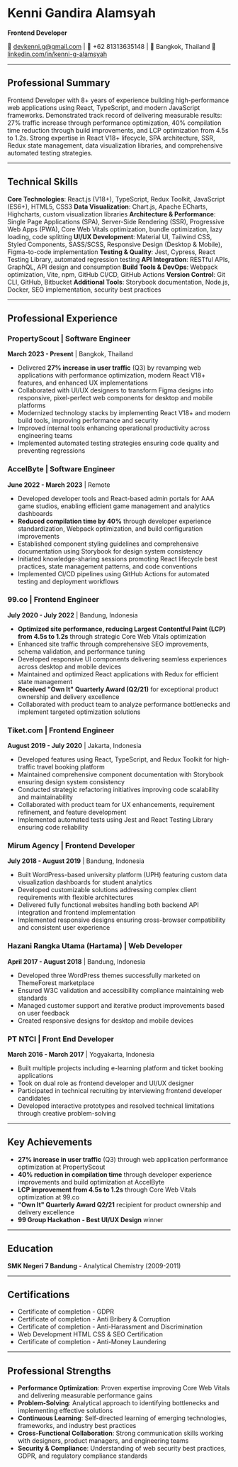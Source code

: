 # Kenni Gandira Alamsyah

**Frontend Developer**

📧 devkenni.g@gmail.com | 📱 +62 81313635148 | 📍 Bangkok, Thailand
🔗 [linkedin.com/in/kenni-g-alamsyah](https://www.linkedin.com/in/kenni-g-alamsyah)

---

## Professional Summary

Frontend Developer with 8+ years of experience building high-performance web applications using React, TypeScript, and modern JavaScript frameworks. Demonstrated track record of delivering measurable results: 27% traffic increase through performance optimization, 40% compilation time reduction through build improvements, and LCP optimization from 4.5s to 1.2s. Strong expertise in React V18+ lifecycle, SPA architecture, SSR, Redux state management, data visualization libraries, and comprehensive automated testing strategies.

---

## Technical Skills

**Core Technologies**: React.js (V18+), TypeScript, Redux Toolkit, JavaScript (ES6+), HTML5, CSS3
**Data Visualization**: Chart.js, Apache ECharts, Highcharts, custom visualization libraries
**Architecture & Performance**: Single Page Applications (SPA), Server-Side Rendering (SSR), Progressive Web Apps (PWA), Core Web Vitals optimization, bundle optimization, lazy loading, code splitting
**UI/UX Development**: Material UI, Tailwind CSS, Styled Components, SASS/SCSS, Responsive Design (Desktop & Mobile), Figma-to-code implementation
**Testing & Quality**: Jest, Cypress, React Testing Library, automated regression testing
**API Integration**: RESTful APIs, GraphQL, API design and consumption
**Build Tools & DevOps**: Webpack optimization, Vite, npm, GitHub CI/CD, GitHub Actions
**Version Control**: Git CLI, GitHub, Bitbucket
**Additional Tools**: Storybook documentation, Node.js, Docker, SEO implementation, security best practices

---

## Professional Experience

### PropertyScout | Software Engineer
**March 2023 - Present** | Bangkok, Thailand

- Delivered **27% increase in user traffic** (Q3) by revamping web applications with performance optimization, modern React V18+ features, and enhanced UX implementations
- Collaborated with UI/UX designers to transform Figma designs into responsive, pixel-perfect web components for desktop and mobile platforms
- Modernized technology stacks by implementing React V18+ and modern build tools, improving performance and security
- Improved internal tools enhancing operational productivity across engineering teams
- Implemented automated testing strategies ensuring code quality and preventing regressions

### AccelByte | Software Engineer
**June 2022 - March 2023** | Remote

- Developed developer tools and React-based admin portals for AAA game studios, enabling efficient game management and analytics dashboards
- **Reduced compilation time by 40%** through developer experience standardization, Webpack optimization, and build configuration improvements
- Established component styling guidelines and comprehensive documentation using Storybook for design system consistency
- Initiated knowledge-sharing sessions promoting React lifecycle best practices, state management patterns, and code conventions
- Implemented CI/CD pipelines using GitHub Actions for automated testing and deployment workflows

### 99.co | Frontend Engineer
**July 2020 - July 2022** | Bandung, Indonesia

- **Optimized site performance, reducing Largest Contentful Paint (LCP) from 4.5s to 1.2s** through strategic Core Web Vitals optimization
- Enhanced site traffic through comprehensive SEO improvements, schema validation, and performance tuning
- Developed responsive UI components delivering seamless experiences across desktop and mobile devices
- Maintained and optimized React applications with Redux for efficient state management
- **Received "Own It" Quarterly Award (Q2/21)** for exceptional product ownership and delivery excellence
- Collaborated with product team to analyze performance bottlenecks and implement targeted optimization solutions

### Tiket.com | Frontend Engineer
**August 2019 - July 2020** | Jakarta, Indonesia

- Developed features using React, TypeScript, and Redux Toolkit for high-traffic travel booking platform
- Maintained comprehensive component documentation with Storybook ensuring design system consistency
- Conducted strategic refactoring initiatives improving code scalability and maintainability
- Collaborated with product team for UX enhancements, requirement refinement, and feature development
- Implemented automated tests using Jest and React Testing Library ensuring code reliability

### Mirum Agency | Frontend Developer
**July 2018 - August 2019** | Bandung, Indonesia

- Built WordPress-based university platform (UPH) featuring custom data visualization dashboards for student analytics
- Developed customizable solutions addressing complex client requirements with flexible architectures
- Delivered fully functional websites handling both backend API integration and frontend implementation
- Implemented responsive designs ensuring cross-browser compatibility and consistent user experience

### Hazani Rangka Utama (Hartama) | Web Developer
**April 2017 - August 2018** | Bandung, Indonesia

- Developed three WordPress themes successfully marketed on ThemeForest marketplace
- Ensured W3C validation and accessibility compliance maintaining web standards
- Managed customer support and iterative product improvements based on user feedback
- Created responsive designs for desktop and mobile devices

### PT NTCI | Front End Developer
**March 2016 - March 2017** | Yogyakarta, Indonesia

- Built multiple projects including e-learning platform and ticket booking applications
- Took on dual role as frontend developer and UI/UX designer
- Participated in technical recruiting by interviewing frontend developer candidates
- Developed interactive prototypes and resolved technical limitations through creative problem-solving

---

## Key Achievements

- **27% increase in user traffic** (Q3) through web application performance optimization at PropertyScout
- **40% reduction in compilation time** through developer experience improvements and build optimization at AccelByte
- **LCP improvement from 4.5s to 1.2s** through Core Web Vitals optimization at 99.co
- **"Own It" Quarterly Award Q2/21** recipient for product ownership and delivery excellence
- **99 Group Hackathon - Best UI/UX Design** winner

---

## Education

**SMK Negeri 7 Bandung** - Analytical Chemistry (2009-2011)

---

## Certifications

- Certificate of completion - GDPR
- Certificate of completion - Anti Bribery & Corruption
- Certificate of completion - Anti-Harassment and Discrimination
- Web Development HTML CSS & SEO Certification
- Certificate of completion - Anti-Money Laundering

---

## Professional Strengths

- **Performance Optimization**: Proven expertise improving Core Web Vitals and delivering measurable performance gains
- **Problem-Solving**: Analytical approach to identifying bottlenecks and implementing effective solutions
- **Continuous Learning**: Self-directed learning of emerging technologies, frameworks, and industry best practices
- **Cross-Functional Collaboration**: Strong communication skills working with designers, product managers, and engineering teams
- **Security & Compliance**: Understanding of web security best practices, GDPR, and regulatory compliance standards
